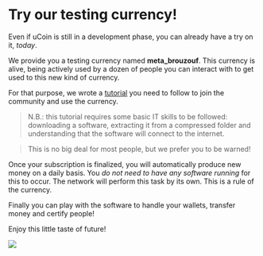 # Try our testing currency!
Even if uCoin is still in a development phase, you can already have a try on it, *today*.

We provide you a testing currency named **meta_brouzouf**. This currency is alive, being actively used by a dozen of people you can interact with to get used to this new kind of currency.

For that purpose, we wrote a [tutorial](http://forum.ucoin.io/t/subscribing-to-meta-brouzouf-testing-currency/199) you need to follow to join the community and use the currency.

> N.B.: this tutorial requires some basic IT skills to be followed: downloading a software, extracting it from a compressed folder and understanding that the software will connect to the internet.

> This is no big deal for most people, but we prefer you to be warned!

Once your subscription is finalized, you will automatically produce new money on a daily basis. You *do not need to have any software running* for this to occur. The network will perform this task by its own. This is a rule of the currency.

Finally you can play with the software to handle your wallets, transfer money and certify people!

Enjoy this little taste of future!

![](/content/images/2015/08/Capture-du-2015-06-09-21-38-05-1.png)